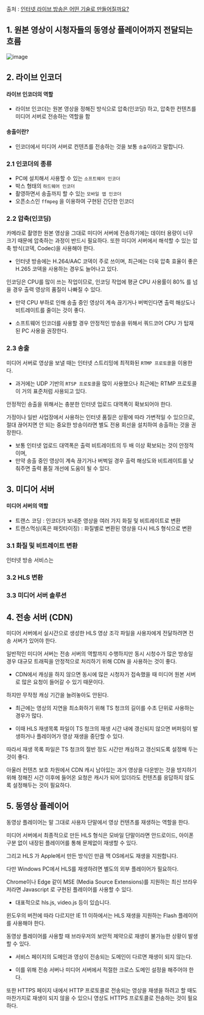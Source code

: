 출처 : [인터넷 라이브 방송은 어떤 기술로 만들어질까요?](https://medium.com/naver-cloud-platform/%EC%9D%B8%ED%84%B0%EB%84%B7-%EB%9D%BC%EC%9D%B4%EB%B8%8C-%EB%B0%A9%EC%86%A1%EC%9D%80-%EC%96%B4%EB%96%A4-%EA%B8%B0%EC%88%A0%EB%A1%9C-%EB%A7%8C%EB%93%A4%EC%96%B4%EC%A7%88%EA%B9%8C%EC%9A%94-98423dc7fcd4)


## 1. 원본 영상이 시청자들의 동영상 플레이어까지 전달되는 흐름

![image](https://user-images.githubusercontent.com/77392444/124441664-da3ab900-ddb6-11eb-8607-ab6ad3149d34.png)



## 2. 라이브 인코더

#### 라이브 인코더의 역할
- 라이브 인코더는 원본 영상을 정해진 방식으로 압축(인코딩) 하고, 압축한 컨텐츠를 미디어 서버로 전송하는 역할을 함

#### 송출이란?
- 인코더에서 미디어 서버로 컨텐츠를 전송하는 것을 보통 `송출`이라고 말합니다.

### 2.1 인코더의 종류

- PC에 설치해서 사용할 수 있는 `소프트웨어 인코더`
- 박스 형태의 `하드웨어 인코더`
- 촬영하면서 송출까지 할 수 있는 `모바일 앱 인코더`
- 오픈소스인 `ffmpeg` 을 이용하여 구현된 간단한 인코더


### 2.2 압축(인코딩)

카메라로 촬영한 원본 영상을 그대로 미디어 서버에 전송하기에는 데이터 용량이 너무 크기 때문에 압축하는 과정이 반드시 필요하다. 
또한 미디어 서버에서 해석할 수 있는 압축 방식(코덱, Codec)을 사용해야 한다. 

- 인터넷 방송에는 H.264/AAC 코덱이 주로 쓰이며, 최근에는 더욱 압축 효율이 좋은 H.265 코덱을 사용하는 경우도 늘어나고 있다.


인코딩은 CPU를 많이 쓰는 작업이므로, 인코딩 작업에 평균 CPU 사용률이 80% 를 넘을 경우 출력 영상의 품질이 나빠질 수 있다.

- 만약 CPU 부하로 인해 송출 중인 영상이 계속 끊기거나 버벅인다면 출력 해상도나 비트레이트를 줄이는 것이 좋다. 

- 소프트웨어 인코더를 사용할 경우 안정적인 방송을 위해서 쿼드코어 CPU 가 탑재된 PC 사용을 권장한다.


### 2.3 송출
미디어 서버로 영상을 보낼 때는 인터넷 스트리밍에 최적화된 `RTMP 프로토콜`을 이용한다. 

- 과거에는 UDP 기반의 `RTSP 프로토콜`을 많이 사용했으나 최근에는 RTMP 프로토콜이 거의 표준처럼 사용되고 있다. 

안정적인 송출을 위해서는 충분한 인터넷 업로드 대역폭이 확보되어야 한다.

가정이나 일반 사업장에서 사용하는 인터넷 품질은 상황에 따라 가변적일 수 있으므로, 절대 끊어지면 안 되는 중요한 방송이라면 별도 전용 회선을 설치하여 송출하는 것을 권장한다. 

- 보통 인터넷 업로드 대역폭은 출력 비트레이트의 두 배 이상 확보되는 것이 안정적이며, 
- 만약 송출 중인 영상이 계속 끊기거나 버벅일 경우 출력 해상도와 비트레이트를 낮춰주면 출력 품질 개선에 도움이 될 수 있다.




## 3. 미디어 서버

#### 미디어 서버의 역할
- 트랜스 코딩 : 인코더가 보내준 영상을 여러 가지 화질 및 비트레이트로 변환
- 트랜스먹싱(혹은 패킷타이징) : 화질별로 변환된 영상을 다시 HLS 형식으로 변환 


### 3.1 화질 및 비트레이트 변환

인터넷 방송 서비스는 

### 3.2 HLS 변환

### 3.3 미디어 서버 솔루션



## 4. 전송 서버 (CDN)

미디어 서버에서 실시간으로 생성한 HLS 영상 조각 파일을 사용자에게 전달하려면 전송 서버가 있어야 한다. 

일반적인 미디어 서버는 전송 서버의 역할까지 수행하지만 동시 시청수가 많은 방송일 경우 대규모 트래픽을 안정적으로 처리하기 위해 CDN 을 사용하는 것이 좋다.

- CDN에서 캐싱을 하지 않으면 동시에 많은 시청자가 접속했을 때 미디어 원본 서버로 많은 요청이 들어갈 수 있기 때문이다.

하지만 무작정 캐싱 기간을 늘려놓아도 안된다.

- 최근에는 영상의 지연을 최소화하기 위해 TS 청크의 길이를 수초 단위로 사용하는 경우가 많다. 

- 이때 HLS 재생목록 파일이 TS 청크의 재생 시간 내에 갱신되지 않으면 버퍼링이 발생하거나 플레이어가 영상 재생을 중단할 수 있다. 

따라서 재생 목록 파일은 TS 청크의 절반 정도 시간만 캐싱하고 갱신되도록 설정해 두는 것이 좋다.

아울러 컨텐츠 보호 차원에서 CDN 캐시 남아있는 과거 영상을 다운받는 것을 방지하기 위해 정해진 시간 이후에 들어온 요청은 캐시가 되어 있더라도 컨텐츠를 응답하지 않도록 설정해두는 것이 필요하다.




## 5. 동영상 플레이어

동영상 플레이어는 말 그대로 사용자 단말에서 영상 컨텐츠를 재생하는 역할을 한다. 

미디어 서버에서 최종적으로 만든 HLS 형식은 모바일 단말이라면 안드로이드, 아이폰 구분 없이 내장된 플레이어를 통해 문제없이 재생할 수 있다. 

그리고 HLS 가 Apple에서 만든 방식인 만큼 맥 OS에서도 재생을 지원합니다.

다만 Windows PC에서 HLS를 재생하려면 별도의 외부 플레이어가 필요하다. 

Chrome이나 Edge 같이 MSE (Media Source Extensions)를 지원하는 최신 브라우저라면 Javascript 로 구현된 플레이어를 사용할 수 있다. 

- 대표적으로 hls.js, video.js 등이 있습니다. 

윈도우의 버전에 따라 다르지만 IE 11 이하에서는 HLS 재생을 지원하는 Flash 플레이어를 사용해야 한다.

동영상 플레이어를 사용할 때 브라우저의 보안적 제약으로 재생이 불가능한 상황이 발생할 수 있다.

- 서비스 페이지의 도메인과 영상이 전송되는 도메인이 다르면 재생이 되지 않는다. 

- 이를 위해 전송 서버나 미디어 서버에서 적절한 크로스 도메인 설정을 해주어야 한다. 

또한 HTTPS 페이지 내에서 HTTP 프로토콜로 전송되는 영상을 재생을 하려고 할 때도 마찬가지로 재생이 되지 않을 수 있으니 영상도 HTTPS 프로토콜로 전송하는 것이 필요하다.
